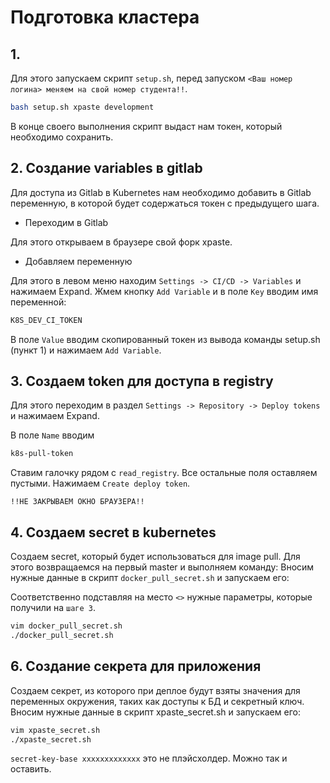 # Подготовка кластера

## 1. 

Для этого запускаем скрипт `setup.sh`, перед запуском `<Ваш номер логина> меняем на свой номер студента!!`.

```bash
bash setup.sh xpaste development
```

В конце своего выполнения скрипт выдаст нам токен, который необходимо сохранить.

## 2. Создание variables в gitlab

Для доступа из Gitlab в Kubernetes нам необходимо добавить в Gitlab переменную, в которой будет содержаться токен с предыдущего шага.

* Переходим в Gitlab

Для этого открываем в браузере свой форк xpaste.

* Добавляем переменную

Для этого в левом меню находим `Settings -> CI/CD -> Variables` и нажимаем Expand. Жмем кнопку `Add Variable` и в поле `Key` вводим имя переменной:

```bash
K8S_DEV_CI_TOKEN
```

В поле `Value` вводим скопированный токен из вывода команды setup.sh (пункт 1) и нажимаем `Add Variable`.

## 3. Создаем token для доступа в registry

Для этого переходим в раздел `Settings -> Repository -> Deploy tokens` и нажимаем Expand.

В поле `Name` вводим

```bash
k8s-pull-token
```

Cтавим галочку рядом с `read_registry`. Все остальные поля оставляем пустыми. Нажимаем `Create deploy token`.

```!!НЕ ЗАКРЫВАЕМ ОКНО БРАУЗЕРА!!```

## 4. Создаем secret в kubernetes

Создаем secret, который будет использоваться для image pull. Для этого возвращаемся на первый master и выполняем команду:
Вносим нужные данные в скрипт `docker_pull_secret.sh` и запускаем его:

Соответственно подставляя на место `<>` нужные параметры, которые получили на `шаге 3`.

```bash
vim docker_pull_secret.sh
./docker_pull_secret.sh
```

## 6. Создание секрета для приложения

Создаем секрет, из которого при деплое будут взяты значения для переменных окружения, таких как доступы к БД и секретный ключ.
Вносим нужные данные в скрипт xpaste_secret.sh и запускаем его:

```bash
vim xpaste_secret.sh
./xpaste_secret.sh
```
`secret-key-base xxxxxxxxxxxxx` это не плэйсхолдер. Можно так и оставить.

